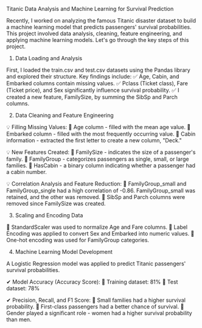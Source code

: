 Titanic Data Analysis and Machine Learning for Survival Prediction

Recently, I worked on analyzing the famous Titanic disaster dataset to build a machine learning model that predicts passengers' survival probabilities. This project involved data analysis, cleaning, feature engineering, and applying machine learning models. Let's go through the key steps of this project.

1. Data Loading and Analysis

First, I loaded the train.csv and test.csv datasets using the Pandas library and explored their structure. 
Key findings include:
✅ Age, Cabin, and Embarked columns contain missing values.
✅ Pclass (Ticket class), Fare (Ticket price), and Sex significantly influence survival probability.
✅ I created a new feature, FamilySize, by summing the SibSp and Parch columns.

2. Data Cleaning and Feature Engineering

💡 Filling Missing Values:
🔹 Age column - filled with the mean age value.
🔹 Embarked column - filled with the most frequently occurring value.
🔹 Cabin information - extracted the first letter to create a new column, "Deck."

💡 New Features Created:
🔹 FamilySize - indicates the size of a passenger's family.
🔹 FamilyGroup - categorizes passengers as single, small, or large families.
🔹 HasCabin - a binary column indicating whether a passenger had a cabin number.

💡 Correlation Analysis and Feature Reduction:
🔹 FamilyGroup_small and FamilyGroup_single had a high correlation of -0.86. FamilyGroup_small was retained, and the other was removed.
🔹 SibSp and Parch columns were removed since FamilySize was created.

3. Scaling and Encoding Data

🔹 StandardScaler was used to normalize Age and Fare columns.
🔹 Label Encoding was applied to convert Sex and Embarked into numeric values.
🔹 One-hot encoding was used for FamilyGroup categories.

4. Machine Learning Model Development

A Logistic Regression model was applied to predict Titanic passengers' survival probabilities.

✔ Model Accuracy (Accuracy Score):
🔹 Training dataset: 81%
🔹 Test dataset: 78%

✔ Precision, Recall, and F1 Score:
🔹 Small families had a higher survival probability.
🔹 First-class passengers had a better chance of survival.
🔹 Gender played a significant role - women had a higher survival probability than men.


